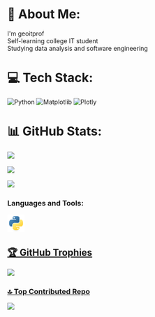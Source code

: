 # 👨 About Me:
I'm geoitprof<br>Self-learning college IT student<br>Studying data analysis and software engineering


# 💻 Tech Stack:
![Python](https://img.shields.io/badge/python-3670A0?style=for-the-badge&logo=python&logoColor=ffdd54) ![Matplotlib](https://img.shields.io/badge/Matplotlib-%23ffffff.svg?style=for-the-badge&logo=Matplotlib&logoColor=black) ![Plotly](https://img.shields.io/badge/Plotly-%233F4F75.svg?style=for-the-badge&logo=plotly&logoColor=white)

# 📊 GitHub Stats:
![](https://github-readme-stats.vercel.app/api?username=geoitprof&theme=dark&hide_border=false&include_all_commits=false&count_private=false)<br/>

![](https://github-readme-streak-stats.herokuapp.com/?user=geoitprof&theme=dark&hide_border=false)<br/>

![](https://github-readme-stats.vercel.app/api/top-langs/?username=geoitprof&theme=dark&hide_border=false&include_all_commits=false&count_private=false&layout=compact)

<h3 align="left">Languages and Tools:</h3>
<p align="left"> <a href="https://www.python.org" target="_blank" rel="noreferrer"> <img src="https://raw.githubusercontent.com/devicons/devicon/master/icons/python/python-original.svg" alt="python" width="40" height="40"/> </p>

## 🏆 GitHub Trophies
![](https://github-profile-trophy.vercel.app/?username=geoitprof&theme=radical&no-frame=false&no-bg=true&margin-w=4)

### 🔝 Top Contributed Repo
![](https://github-contributor-stats.vercel.app/api?username=geoitprof&limit=5&theme=dark&combine_all_yearly_contributions=true)
